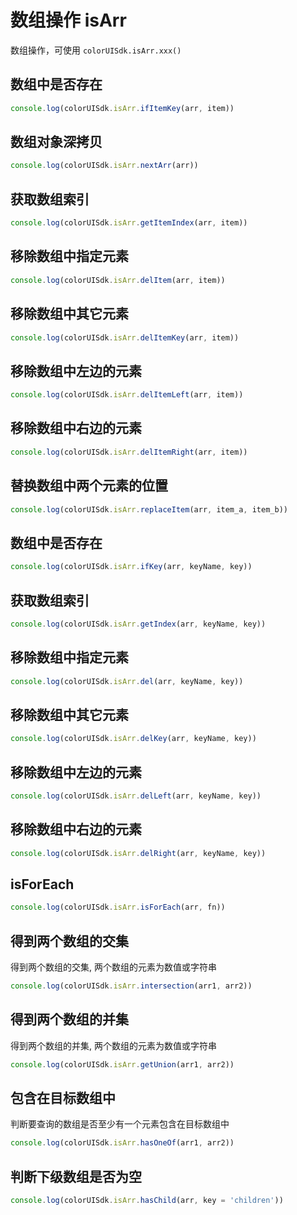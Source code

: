 <div class="mp-cu-doc-theme-content">

# 数组操作 isArr

数组操作，可使用 `colorUISdk.isArr.xxx()`

## 数组中是否存在

```javascript
console.log(colorUISdk.isArr.ifItemKey(arr, item))
```

## 数组对象深拷贝

```javascript
console.log(colorUISdk.isArr.nextArr(arr))
```

## 获取数组索引

```javascript
console.log(colorUISdk.isArr.getItemIndex(arr, item))
```

## 移除数组中指定元素

```javascript
console.log(colorUISdk.isArr.delItem(arr, item))
```

## 移除数组中其它元素

```javascript
console.log(colorUISdk.isArr.delItemKey(arr, item))
```

## 移除数组中左边的元素

```javascript
console.log(colorUISdk.isArr.delItemLeft(arr, item))
```

## 移除数组中右边的元素

```javascript
console.log(colorUISdk.isArr.delItemRight(arr, item))
```

## 替换数组中两个元素的位置

```javascript
console.log(colorUISdk.isArr.replaceItem(arr, item_a, item_b))
```

## 数组中是否存在

```javascript
console.log(colorUISdk.isArr.ifKey(arr, keyName, key))
```

## 获取数组索引

```javascript
console.log(colorUISdk.isArr.getIndex(arr, keyName, key))
```

## 移除数组中指定元素

```javascript
console.log(colorUISdk.isArr.del(arr, keyName, key))
```

## 移除数组中其它元素

```javascript
console.log(colorUISdk.isArr.delKey(arr, keyName, key))
```

## 移除数组中左边的元素

```javascript
console.log(colorUISdk.isArr.delLeft(arr, keyName, key))
```

## 移除数组中右边的元素

```javascript
console.log(colorUISdk.isArr.delRight(arr, keyName, key))
```

## isForEach

```javascript
console.log(colorUISdk.isArr.isForEach(arr, fn))
```

## 得到两个数组的交集

得到两个数组的交集, 两个数组的元素为数值或字符串

```javascript
console.log(colorUISdk.isArr.intersection(arr1, arr2))
```

## 得到两个数组的并集

得到两个数组的并集, 两个数组的元素为数值或字符串

```javascript
console.log(colorUISdk.isArr.getUnion(arr1, arr2))
```

## 包含在目标数组中

判断要查询的数组是否至少有一个元素包含在目标数组中

```javascript
console.log(colorUISdk.isArr.hasOneOf(arr1, arr2))
```

## 判断下级数组是否为空

```javascript
console.log(colorUISdk.isArr.hasChild(arr, key = 'children'))
```

</div>